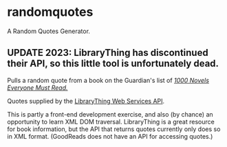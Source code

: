# randomquotes
A Random Quotes Generator.

## UPDATE 2023: LibraryThing has discontinued their API, so this little tool is unfortunately dead.

Pulls a random quote from a book on the Guardian's list of *[1000 Novels Everyone Must Read.](https://www.theguardian.com/books/2009/jan/23/bestbooks-fiction)*

Quotes supplied by the [LibraryThing Web Services API](http://www.librarything.com/services/rest/documentation/1.1/).

This is partly a front-end development exercise, and also (by chance) an opportunity to learn XML DOM traversal.
LibraryThing is a great resource for book information, but the API that returns quotes currently only does so in XML format.
(GoodReads does not have an API for accessing quotes.)



